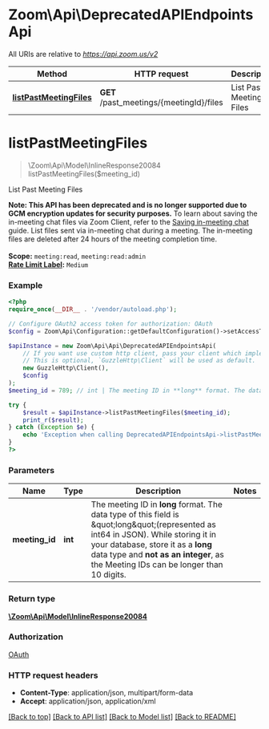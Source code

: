 # Zoom\Api\DeprecatedAPIEndpointsApi

All URIs are relative to *https://api.zoom.us/v2*

Method | HTTP request | Description
------------- | ------------- | -------------
[**listPastMeetingFiles**](DeprecatedAPIEndpointsApi.md#listPastMeetingFiles) | **GET** /past_meetings/{meetingId}/files | List Past Meeting Files


# **listPastMeetingFiles**
> \Zoom\Api\Model\InlineResponse20084 listPastMeetingFiles($meeting_id)

List Past Meeting Files

**Note: This API has been deprecated and is no longer supported due to GCM encryption updates for security purposes.** To learn about saving the in-meeting chat files via Zoom Client, refer to the [Saving in-meeting chat](https://support.zoom.us/hc/en-us/articles/115004792763-Saving-in-meeting-chat) guide.  List files sent via in-meeting chat during a meeting. The in-meeting files are deleted after 24 hours of the meeting completion time.  <br><br> **Scope:** `meeting:read`, `meeting:read:admin`<br>   **[Rate Limit Label](https://marketplace.zoom.us/docs/api-reference/rate-limits#rate-limits):** `Medium`

### Example
```php
<?php
require_once(__DIR__ . '/vendor/autoload.php');

// Configure OAuth2 access token for authorization: OAuth
$config = Zoom\Api\Configuration::getDefaultConfiguration()->setAccessToken('YOUR_ACCESS_TOKEN');

$apiInstance = new Zoom\Api\Api\DeprecatedAPIEndpointsApi(
    // If you want use custom http client, pass your client which implements `GuzzleHttp\ClientInterface`.
    // This is optional, `GuzzleHttp\Client` will be used as default.
    new GuzzleHttp\Client(),
    $config
);
$meeting_id = 789; // int | The meeting ID in **long** format. The data type of this field is \"long\"(represented as int64 in JSON).  While storing it in your database, store it as a **long** data type and **not as an integer**, as the Meeting IDs can be longer than 10 digits.

try {
    $result = $apiInstance->listPastMeetingFiles($meeting_id);
    print_r($result);
} catch (Exception $e) {
    echo 'Exception when calling DeprecatedAPIEndpointsApi->listPastMeetingFiles: ', $e->getMessage(), PHP_EOL;
}
?>
```

### Parameters

Name | Type | Description  | Notes
------------- | ------------- | ------------- | -------------
 **meeting_id** | **int**| The meeting ID in **long** format. The data type of this field is \&quot;long\&quot;(represented as int64 in JSON).  While storing it in your database, store it as a **long** data type and **not as an integer**, as the Meeting IDs can be longer than 10 digits. |

### Return type

[**\Zoom\Api\Model\InlineResponse20084**](../Model/InlineResponse20084.md)

### Authorization

[OAuth](../../README.md#OAuth)

### HTTP request headers

 - **Content-Type**: application/json, multipart/form-data
 - **Accept**: application/json, application/xml

[[Back to top]](#) [[Back to API list]](../../README.md#documentation-for-api-endpoints) [[Back to Model list]](../../README.md#documentation-for-models) [[Back to README]](../../README.md)

